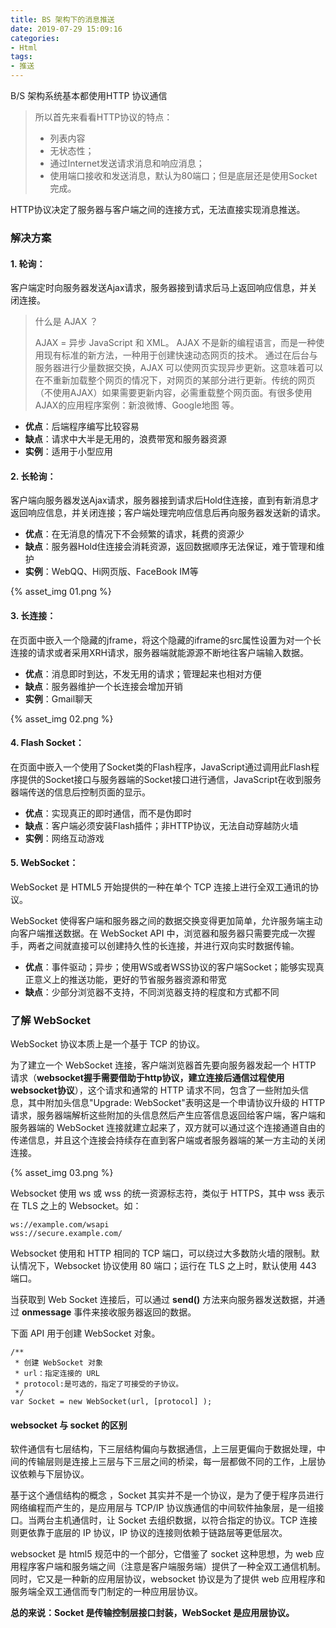 ```yaml
---
title: BS 架构下的消息推送
date: 2019-07-29 15:09:16
categories: 
- Html
tags: 
- 推送
---
```

B/S 架构系统基本都使用HTTP 协议通信

>所以首先来看看HTTP协议的特点：
>
>* 列表内容
>* 无状态性；
>* 通过Internet发送请求消息和响应消息；
>* 使用端口接收和发送消息，默认为80端口；但是底层还是使用Socket完成。

HTTP协议决定了服务器与客户端之间的连接方式，无法直接实现消息推送。 

<!-- more -->

### 解决方案

#### 1. 轮询：

客户端定时向服务器发送Ajax请求，服务器接到请求后马上返回响应信息，并关闭连接。

>什么是 AJAX ？
>
>AJAX = 异步 JavaScript 和 XML。
AJAX 不是新的编程语言，而是一种使用现有标准的新方法，一种用于创建快速动态网页的技术。
通过在后台与服务器进行少量数据交换，AJAX 可以使网页实现异步更新。这意味着可以在不重新加载整个网页的情况下，对网页的某部分进行更新。传统的网页（不使用AJAX）如果需要更新内容，必需重载整个网页面。有很多使用AJAX的应用程序案例：新浪微博、Google地图  等。

* **优点**：后端程序编写比较容易 
* **缺点**：请求中大半是无用的，浪费带宽和服务器资源 
* **实例**：适用于小型应用

#### 2. 长轮询：

客户端向服务器发送Ajax请求，服务器接到请求后Hold住连接，直到有新消息才返回响应信息，并关闭连接；客户端处理完响应信息后再向服务器发送新的请求。

* **优点**：在无消息的情况下不会频繁的请求，耗费的资源少 
* **缺点**：服务器Hold住连接会消耗资源，返回数据顺序无法保证，难于管理和维护 
* **实例**：WebQQ、Hi网页版、FaceBook IM等

{% asset_img 01.png %}

#### 3. 长连接：

在页面中嵌入一个隐藏的jframe，将这个隐藏的iframe的src属性设置为对一个长连接的请求或者采用XRH请求，服务器端就能源源不断地往客户端输入数据。

* **优点**：消息即时到达，不发无用的请求；管理起来也相对方便 
* **缺点**：服务器维护一个长连接会增加开销 
* **实例**：Gmail聊天

{% asset_img 02.png %}

#### 4. Flash Socket：

在页面中嵌入一个使用了Socket类的Flash程序，JavaScript通过调用此Flash程序提供的Socket接口与服务器端的Socket接口进行通信，JavaScript在收到服务器端传送的信息后控制页面的显示。

* **优点**：实现真正的即时通信，而不是伪即时 
* **缺点**：客户端必须安装Flash插件；非HTTP协议，无法自动穿越防火墙 
* ****实例****：网络互动游戏

#### 5. WebSocket：

WebSocket 是 HTML5 开始提供的一种在单个 TCP 连接上进行全双工通讯的协议。

WebSocket 使得客户端和服务器之间的数据交换变得更加简单，允许服务端主动向客户端推送数据。在 WebSocket API 中，浏览器和服务器只需要完成一次握手，两者之间就直接可以创建持久性的长连接，并进行双向实时数据传输。

* **优点**：事件驱动；异步；使用WS或者WSS协议的客户端Socket；能够实现真正意义上的推送功能，更好的节省服务器资源和带宽 
* **缺点**：少部分浏览器不支持，不同浏览器支持的程度和方式都不同

### 了解 WebSocket

WebSocket 协议本质上是一个基于 TCP 的协议。

为了建立一个 WebSocket 连接，客户端浏览器首先要向服务器发起一个 HTTP 请求（**websocket握手需要借助于http协议，建立连接后通信过程使用websocket协议**），这个请求和通常的 HTTP 请求不同，包含了一些附加头信息，其中附加头信息"Upgrade: WebSocket"表明这是一个申请协议升级的 HTTP 请求，服务器端解析这些附加的头信息然后产生应答信息返回给客户端，客户端和服务器端的 WebSocket 连接就建立起来了，双方就可以通过这个连接通道自由的传递信息，并且这个连接会持续存在直到客户端或者服务器端的某一方主动的关闭连接。

{% asset_img 03.png %}

Websocket 使用 ws 或 wss 的统一资源标志符，类似于 HTTPS，其中 wss 表示在 TLS 之上的 Websocket。如：

```
ws://example.com/wsapi
wss://secure.example.com/
```
Websocket 使用和 HTTP 相同的 TCP 端口，可以绕过大多数防火墙的限制。默认情况下，Websocket 协议使用 80 端口；运行在 TLS 之上时，默认使用 443 端口。

当获取到 Web Socket 连接后，可以通过 **send()** 方法来向服务器发送数据，并通过 **onmessage** 事件来接收服务器返回的数据。

下面 API 用于创建 WebSocket 对象。

```
/**
 * 创建 WebSocket 对象
 * url：指定连接的 URL
 * protocol:是可选的，指定了可接受的子协议。
 */
var Socket = new WebSocket(url, [protocol] );
```

#### websocket 与 socket 的区别

软件通信有七层结构，下三层结构偏向与数据通信，上三层更偏向于数据处理，中间的传输层则是连接上三层与下三层之间的桥梁，每一层都做不同的工作，上层协议依赖与下层协议。

基于这个通信结构的概念
，Socket 其实并不是一个协议，是为了便于程序员进行网络编程而产生的，是应用层与 TCP/IP 协议族通信的中间软件抽象层，是一组接口。当两台主机通信时，让 Socket 去组织数据，以符合指定的协议。TCP 连接则更依靠于底层的 IP 协议，IP 协议的连接则依赖于链路层等更低层次。

websocket 是 html5 规范中的一个部分，它借鉴了 socket 这种思想，为 web 应用程序客户端和服务端之间（注意是客户端服务端）提供了一种全双工通信机制。同时，它又是一种新的应用层协议，websocket 协议是为了提供 web 应用程序和服务端全双工通信而专门制定的一种应用层协议。

**总的来说：Socket 是传输控制层接口封装，WebSocket 是应用层协议。**

